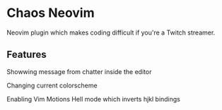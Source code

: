 # Chaos Neovim

Neovim plugin which makes coding difficult if you're a Twitch streamer.

## Features
Showwing message from chatter inside the editor

Changing current colorscheme

Enabling Vim Motions Hell mode which inverts hjkl bindings
